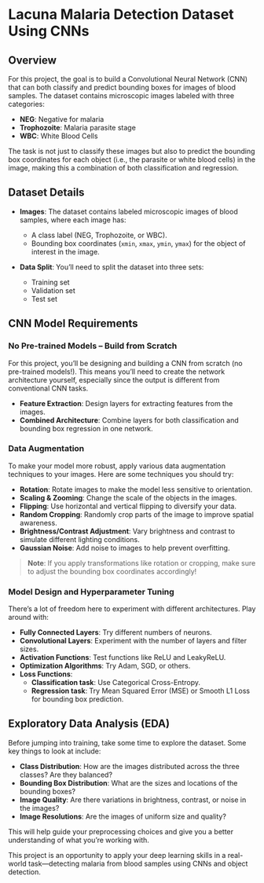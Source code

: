 # Lacuna Malaria Detection Dataset Using CNNs

## Overview

For this project, the goal is to build a Convolutional Neural Network (CNN) that can both classify and predict bounding boxes for images of blood samples. The dataset contains microscopic images labeled with three categories:

- **NEG**: Negative for malaria
- **Trophozoite**: Malaria parasite stage
- **WBC**: White Blood Cells

The task is not just to classify these images but also to predict the bounding box coordinates for each object (i.e., the parasite or white blood cells) in the image, making this a combination of both classification and regression.

## Dataset Details

- **Images**: The dataset contains labeled microscopic images of blood samples, where each image has:
  - A class label (NEG, Trophozoite, or WBC).
  - Bounding box coordinates (`xmin`, `xmax`, `ymin`, `ymax`) for the object of interest in the image.

- **Data Split**: You’ll need to split the dataset into three sets:
  - Training set
  - Validation set
  - Test set

## CNN Model Requirements

### No Pre-trained Models – Build from Scratch

For this project, you’ll be designing and building a CNN from scratch (no pre-trained models!). This means you’ll need to create the network architecture yourself, especially since the output is different from conventional CNN tasks.

- **Feature Extraction**: Design layers for extracting features from the images.
- **Combined Architecture**: Combine layers for both classification and bounding box regression in one network.

### Data Augmentation

To make your model more robust, apply various data augmentation techniques to your images. Here are some techniques you should try:

- **Rotation**: Rotate images to make the model less sensitive to orientation.
- **Scaling & Zooming**: Change the scale of the objects in the images.
- **Flipping**: Use horizontal and vertical flipping to diversify your data.
- **Random Cropping**: Randomly crop parts of the image to improve spatial awareness.
- **Brightness/Contrast Adjustment**: Vary brightness and contrast to simulate different lighting conditions.
- **Gaussian Noise**: Add noise to images to help prevent overfitting.

> **Note**: If you apply transformations like rotation or cropping, make sure to adjust the bounding box coordinates accordingly!

### Model Design and Hyperparameter Tuning

There’s a lot of freedom here to experiment with different architectures. Play around with:

- **Fully Connected Layers**: Try different numbers of neurons.
- **Convolutional Layers**: Experiment with the number of layers and filter sizes.
- **Activation Functions**: Test functions like ReLU and LeakyReLU.
- **Optimization Algorithms**: Try Adam, SGD, or others.
- **Loss Functions**:
  - **Classification task**: Use Categorical Cross-Entropy.
  - **Regression task**: Try Mean Squared Error (MSE) or Smooth L1 Loss for bounding box prediction.

## Exploratory Data Analysis (EDA)

Before jumping into training, take some time to explore the dataset. Some key things to look at include:

- **Class Distribution**: How are the images distributed across the three classes? Are they balanced?
- **Bounding Box Distribution**: What are the sizes and locations of the bounding boxes?
- **Image Quality**: Are there variations in brightness, contrast, or noise in the images?
- **Image Resolutions**: Are the images of uniform size and quality?

This will help guide your preprocessing choices and give you a better understanding of what you’re working with.


This project is an opportunity to apply your deep learning skills in a real-world task—detecting malaria from blood samples using CNNs and object detection.

